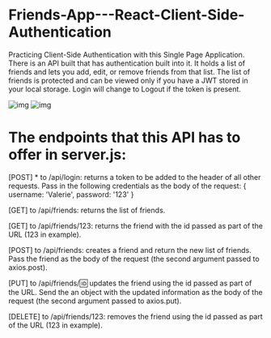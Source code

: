 # Friends-App---React-Client-Side-Authentication
Practicing Client-Side Authentication with this Single Page Application. There is an API built that has authentication built into it. It holds a list of friends and lets you add, edit, or remove friends from that list. The list of friends is protected and can be viewed only if you have a JWT stored in your local storage. Login will change to Logout if the token is present.

![img](1.png)
![img](2.png)

# The endpoints that this API has to offer in server.js:

[POST] * to /api/login: returns a token to be added to the header of all other requests. Pass in the following credentials as the body of the request: { username: 'Valerie', password: '123' }

[GET] to /api/friends: returns the list of friends.

[GET] to /api/friends/123: returns the friend with the id passed as part of the URL (123 in example).

[POST] to /api/friends: creates a friend and return the new list of friends. Pass the friend as the body of the request (the second argument passed to axios.post).

[PUT] to /api/friends/:id: updates the friend using the id passed as part of the URL. Send the an object with the updated information as the body of the request (the second argument passed to axios.put).

[DELETE] to /api/friends/123: removes the friend using the id passed as part of the URL (123 in example).
